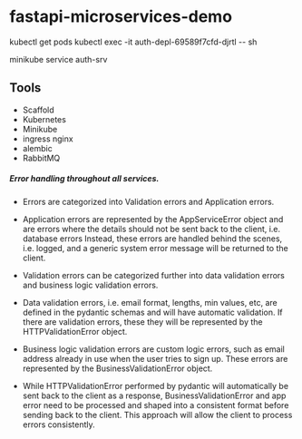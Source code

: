 # fastapi-microservices-demo


kubectl get pods
kubectl exec -it auth-depl-69589f7cfd-djrtl -- sh

minikube service auth-srv


## Tools
- Scaffold
- Kubernetes
- Minikube
- ingress nginx
- alembic
- RabbitMQ


##### Error handling throughout all services.
- Errors are categorized into Validation errors and Application errors.

- Application errors are represented by the AppServiceError object and are errors
where the details should not be sent back to the client, i.e. database errors
Instead, these errors are handled behind the scenes, i.e. logged, and a
generic system error message will be returned to the client.

- Validation errors can be categorized further into data validation errors
and business logic validation errors.

- Data validation errors, i.e. email format, lengths, min values, etc, are
defined in the pydantic schemas and will have automatic validation. If there
are validation errors, these they will be represented by the
HTTPValidationError object.

- Business logic validation errors are custom logic errors, such as email
address already in use when the user tries to sign up. These errors are
represented by the BusinessValidationError object.

- While HTTPValidationError performed by pydantic will automatically be
sent back to the client as a response, BusinessValidationError and app error
need to be processed and shaped into a consistent format before sending back
to the client. This approach will allow the client to process errors
consistently.

